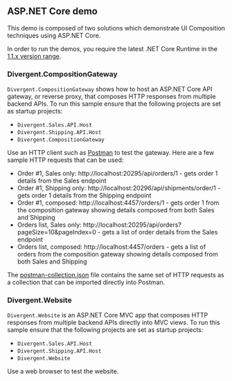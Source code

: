 ## ASP.NET Core demo

This demo is composed of two solutions which demonstrate UI Composition techniques using ASP.NET Core.

In order to run the demos, you require the latest .NET Core Runtime in the [1.1.x version range](https://www.microsoft.com/net/download/all).

### Divergent.CompositionGateway

`Divergent.CompositionGateway` shows how to host an ASP.NET Core API gateway, or reverse proxy, that composes HTTP responses from multiple backend APIs. To run this sample ensure that the following projects are set as startup projects:

* `Divergent.Sales.API.Host`
* `Divergent.Shipping.API.Host`
* `Divergent.CompositionGateway`

Use an HTTP client such as [Postman](https://chrome.google.com/webstore/detail/postman/fhbjgbiflinjbdggehcddcbncdddomop?hl=en) to test the gateway. Here are a few sample HTTP requests that can be used:

* Order #1, Sales only: http://localhost:20295/api/orders/1 - gets order 1 details from the Sales endpoint
* Order #1, Shipping only: http://localhost:20296/api/shipments/order/1 - gets order 1 details from the Shipping endpoint
* Order #1, composed: http://localhost:4457/orders/1 - gets order 1 from the composition gateway showing details composed from both Sales and Shipping
* Orders list, Sales only: http://localhost:20295/api/orders?pageSize=10&pageIndex=0 - gets a list of order details from the Sales endpoint
* Orders list, composed: http://localhost:4457/orders - gets a list of orders from the composition gateway showing details composed from both Sales and Shipping

The [postman-collection.json](postman-collection.json) file contains the same set of HTTP requests as a collection that can be imported directly into Postman.

### Divergent.Website

`Divergent.Website` is an ASP.NET Core MVC app that composes HTTP responses from multiple backend APIs directly into MVC views.  To run this sample ensure that the following projects are set as startup projects:

* `Divergent.Sales.API.Host`
* `Divergent.Shipping.API.Host`
* `Divergent.Website`

Use a web browser to test the website.
